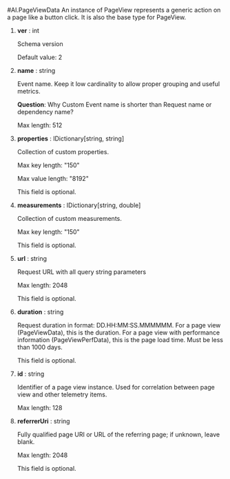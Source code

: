 
#AI.PageViewData
An instance of PageView represents a generic action on a page like a button click. It is also the base type for PageView.

1. **ver** : int

    Schema version
    
    Default value: 2
    
1. **name** : string

    Event name. Keep it low cardinality to allow proper grouping and useful metrics.
    
    **Question**: Why Custom Event name is shorter than Request name or dependency name?
    
    Max length: 512
    
1. **properties** : IDictionary[string, string]

    Collection of custom properties.
    
    Max key length: "150"
    
    Max value length: "8192"
    
    This field is optional.
    
1. **measurements** : IDictionary[string, double]

    Collection of custom measurements.
    
    Max key length: "150"
    
    This field is optional.
    
1. **url** : string

    Request URL with all query string parameters
    
    Max length: 2048
    
    This field is optional.
    
1. **duration** : string

    Request duration in format: DD.HH:MM:SS.MMMMMM. For a page view (PageViewData), this is the duration. For a page view with performance information (PageViewPerfData), this is the page load time. Must be less than 1000 days.
    
    This field is optional.
    
1. **id** : string

    Identifier of a page view instance. Used for correlation between page view and other telemetry items.
    
    Max length: 128

1. **referrerUri** : string

    Fully qualified page URI or URL of the referring page; if unknown, leave blank.
    
    Max length: 2048

    This field is optional.
    
